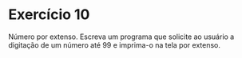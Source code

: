 # Exercício 10

Número por extenso. Escreva um programa que solicite ao usuário a digitação de um número até 99 e imprima-o na tela por extenso.
